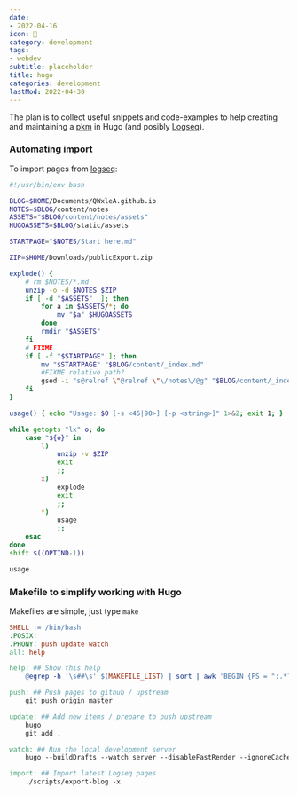 ```yaml
---
date:
- 2022-04-16
icon: 📝
category: development
tags:
- webdev
subtitle: placeholder
title: hugo
categories: development
lastMod: 2022-04-30
---
```

The plan is to collect useful snippets and code-examples to help creating and maintaining a [pkm](/page/pkm) in Hugo (and posibly [Logseq](/page/logseq)).

### Automating import

To import pages from [logseq](/page/logseq):


```bash
#!/usr/bin/env bash

BLOG=$HOME/Documents/QWxleA.github.io
NOTES=$BLOG/content/notes
ASSETS="$BLOG/content/notes/assets"
HUGOASSETS=$BLOG/static/assets

STARTPAGE="$NOTES/Start here.md"

ZIP=$HOME/Downloads/publicExport.zip

explode() {
    # rm $NOTES/*.md 
    unzip -o -d $NOTES $ZIP
    if [ -d "$ASSETS"  ]; then
        for a in $ASSETS/*; do 
            mv "$a" $HUGOASSETS
        done
        rmdir "$ASSETS"
    fi
    # FIXME
    if [ -f "$STARTPAGE" ]; then
        mv "$STARTPAGE" "$BLOG/content/_index.md"
        #FIXME relative path?
        gsed -i "s@relref \"@relref \"\/notes\/@g" "$BLOG/content/_index.md"
    fi
}

usage() { echo "Usage: $0 [-s <45|90>] [-p <string>]" 1>&2; exit 1; }

while getopts "lx" o; do
    case "${o}" in
        l)
            unzip -v $ZIP
            exit
            ;;
        x)
            explode
            exit
            ;;
        *)
            usage
            ;;
    esac
done
shift $((OPTIND-1))

usage
```

### Makefile to simplify working with Hugo

Makefiles are simple, just type `make`


```makefile
SHELL := /bin/bash
.POSIX:
.PHONY: push update watch
all: help

help: ## Show this help
	@egrep -h '\s##\s' $(MAKEFILE_LIST) | sort | awk 'BEGIN {FS = ":.*?## "}; {printf "\033[36m%-20s\033[0m %s\n", $$1, $$2}'

push: ## Push pages to github / upstream
	git push origin master

update: ## Add new items / prepare to push upstream
	hugo
	git add .

watch: ## Run the local development server
	hugo --buildDrafts --watch server --disableFastRender --ignoreCache

import: ## Import latest Logseq pages
	./scripts/export-blog -x
```
